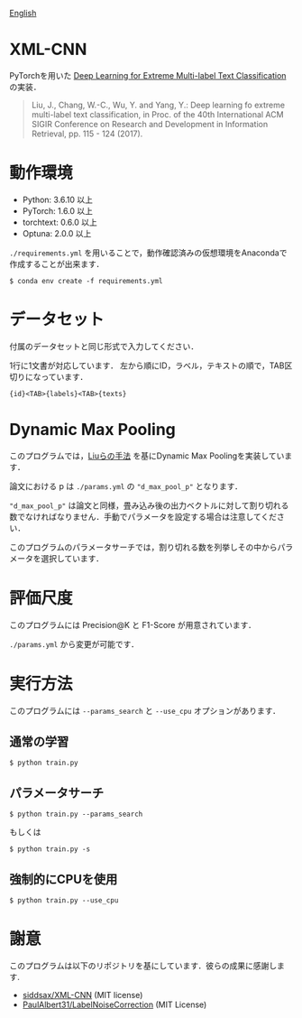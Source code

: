 [English](https://github.com/yu54ku/xml-cnn/blob/master/README.md)

# XML-CNN
PyTorchを用いた [Deep Learning for Extreme Multi-label Text Classification](http://nyc.lti.cs.cmu.edu/yiming/Publications/jliu-sigir17.pdf) の実装．

> Liu, J., Chang, W.-C., Wu, Y. and Yang, Y.: Deep learning fo extreme multi-label text classification, in Proc. of the 40th International ACM SIGIR Conference on Research and Development in Information Retrieval, pp. 115 - 124 (2017).

# 動作環境
- Python: 3.6.10 以上
- PyTorch: 1.6.0 以上
- torchtext: 0.6.0 以上
- Optuna: 2.0.0 以上

`./requirements.yml` を用いることで，動作確認済みの仮想環境をAnacondaで作成することが出来ます．

```
$ conda env create -f requirements.yml
```


# データセット
付属のデータセットと同じ形式で入力してください．

1行に1文書が対応しています．
左から順にID，ラベル，テキストの順で，TAB区切りになっています．

```
{id}<TAB>{labels}<TAB>{texts}
```


# Dynamic Max Pooling
このプログラムでは，[Liuらの手法](http://nyc.lti.cs.cmu.edu/yiming/Publications/jliu-sigir17.pdf) を基にDynamic Max Poolingを実装しています．

論文における p は `./params.yml` の `"d_max_pool_p"` となります．

`"d_max_pool_p"` は論文と同様，畳み込み後の出力ベクトルに対して割り切れる数でなければなりません．手動でパラメータを設定する場合は注意してください．

このプログラムのパラメータサーチでは，割り切れる数を列挙しその中からパラメータを選択しています．

# 評価尺度
このプログラムには Precision@K と F1-Score が用意されています．

`./params.yml` から変更が可能です．

# 実行方法
このプログラムには `--params_search` と `--use_cpu` オプションがあります．

## 通常の学習

```
$ python train.py
```

## パラメータサーチ

```
$ python train.py --params_search
```
もしくは
```
$ python train.py -s
```

## 強制的にCPUを使用

```
$ python train.py --use_cpu
```

# 謝意
このプログラムは以下のリポジトリを基にしています．彼らの成果に感謝します.


- [siddsax/XML-CNN](https://github.com/siddsax/XML-CNN) (MIT license)
- [PaulAlbert31/LabelNoiseCorrection](https://github.com/PaulAlbert31/LabelNoiseCorrection) (MIT License)
